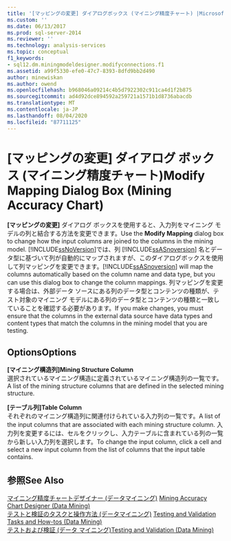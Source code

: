 ```yaml
---
title: '[マッピングの変更] ダイアログボックス (マイニング精度チャート) |Microsoft Docs'
ms.custom: ''
ms.date: 06/13/2017
ms.prod: sql-server-2014
ms.reviewer: ''
ms.technology: analysis-services
ms.topic: conceptual
f1_keywords:
- sql12.dm.miningmodeldesigner.modifyconnections.f1
ms.assetid: a99f5330-efe0-47c7-8393-8dfd9bb2d490
author: minewiskan
ms.author: owend
ms.openlocfilehash: b968046a09214c4b5d7922302c911ca4d1f2b875
ms.sourcegitcommit: ad4d92dce894592a259721a1571b1d8736abacdb
ms.translationtype: MT
ms.contentlocale: ja-JP
ms.lasthandoff: 08/04/2020
ms.locfileid: "87711125"
---
```

# <a name="modify-mapping-dialog-box-mining-accuracy-chart"></a><span data-ttu-id="ec620-102">[マッピングの変更] ダイアログ ボックス (マイニング精度チャート)</span><span class="sxs-lookup"><span data-stu-id="ec620-102">Modify Mapping Dialog Box (Mining Accuracy Chart)</span></span>
  <span data-ttu-id="ec620-103">**[マッピングの変更]** ダイアログ ボックスを使用すると、入力列をマイニング モデルの列と結合する方法を変更できます。</span><span class="sxs-lookup"><span data-stu-id="ec620-103">Use the **Modify Mapping** dialog box to change how the input columns are joined to the columns in the mining model.</span></span> [!INCLUDE[ssNoVersion](../includes/ssnoversion-md.md)]<span data-ttu-id="ec620-104">では、列 [!INCLUDE[ssASnoversion](../includes/ssasnoversion-md.md)] 名とデータ型に基づいて列が自動的にマップされますが、このダイアログボックスを使用して列マッピングを変更できます。</span><span class="sxs-lookup"><span data-stu-id="ec620-104">[!INCLUDE[ssASnoversion](../includes/ssasnoversion-md.md)] will map the columns automatically based on the column name and data type, but you can use this dialog box to change the column mappings.</span></span> <span data-ttu-id="ec620-105">列マッピングを変更する場合は、外部データ ソースにある列のデータ型とコンテンツの種類が、テスト対象のマイニング モデルにある列のデータ型とコンテンツの種類と一致していることを確認する必要があります。</span><span class="sxs-lookup"><span data-stu-id="ec620-105">If you make changes, you must ensure that the columns in the external data source have data types and content types that match the columns in the mining model that you are testing.</span></span>  
  
## <a name="options"></a><span data-ttu-id="ec620-106">Options</span><span class="sxs-lookup"><span data-stu-id="ec620-106">Options</span></span>  
 <span data-ttu-id="ec620-107">**[マイニング構造列]**</span><span class="sxs-lookup"><span data-stu-id="ec620-107">**Mining Structure Column**</span></span>  
 <span data-ttu-id="ec620-108">選択されているマイニング構造に定義されているマイニング構造列の一覧です。</span><span class="sxs-lookup"><span data-stu-id="ec620-108">A list of the mining structure columns that are defined in the selected mining structure.</span></span>  
  
 <span data-ttu-id="ec620-109">**[テーブル列]**</span><span class="sxs-lookup"><span data-stu-id="ec620-109">**Table Column**</span></span>  
 <span data-ttu-id="ec620-110">それぞれのマイニング構造列に関連付けられている入力列の一覧です。</span><span class="sxs-lookup"><span data-stu-id="ec620-110">A list of the input columns that are associated with each mining structure column.</span></span> <span data-ttu-id="ec620-111">入力列を変更するには、セルをクリックし、入力テーブルに含まれている列の一覧から新しい入力列を選択します。</span><span class="sxs-lookup"><span data-stu-id="ec620-111">To change the input column, click a cell and select a new input column from the list of columns that the input table contains.</span></span>  
  
## <a name="see-also"></a><span data-ttu-id="ec620-112">参照</span><span class="sxs-lookup"><span data-stu-id="ec620-112">See Also</span></span>  
 <span data-ttu-id="ec620-113">[マイニング精度チャートデザイナー &#40;データマイニング&#41;](mining-accuracy-chart-designer-data-mining.md) </span><span class="sxs-lookup"><span data-stu-id="ec620-113">[Mining Accuracy Chart Designer &#40;Data Mining&#41;](mining-accuracy-chart-designer-data-mining.md) </span></span>  
 <span data-ttu-id="ec620-114">[テストと検証のタスクと操作方法 &#40;データマイニング&#41;](data-mining/testing-and-validation-tasks-and-how-tos-data-mining.md) </span><span class="sxs-lookup"><span data-stu-id="ec620-114">[Testing and Validation Tasks and How-tos &#40;Data Mining&#41;](data-mining/testing-and-validation-tasks-and-how-tos-data-mining.md) </span></span>  
 [<span data-ttu-id="ec620-115">テストおよび検証 &#40;データ マイニング&#41;</span><span class="sxs-lookup"><span data-stu-id="ec620-115">Testing and Validation &#40;Data Mining&#41;</span></span>](data-mining/testing-and-validation-data-mining.md)  
  
  
